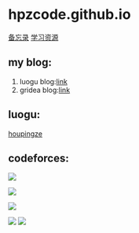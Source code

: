 # hpzcode.github.io 

[备忘录](https://hpzcode.github.io/plan.md)
[学习资源](https://hpzcode.github.io/study.md)

## my blog:
1. luogu blog:[link](https://kdthoupingze.blog.luogu.org/)
2. gridea blog:[link](https://houpingze.github.io/)

## luogu: 

[houpingze](https://www.luogu.com.cn/user/253765)

## codeforces: 
![](http://cfrating.ihcr.top/?user=houpingze)
  
![](http://cfrating.ihcr.top/?user=_houpingze_)
 
![](http://cfrating.ihcr.top/?user=houpingze_)

![](http://cfrating.ihcr.top/?user=OrzOrztourist) 
![](https://statcard.vercel.app/practice?id=253765)
